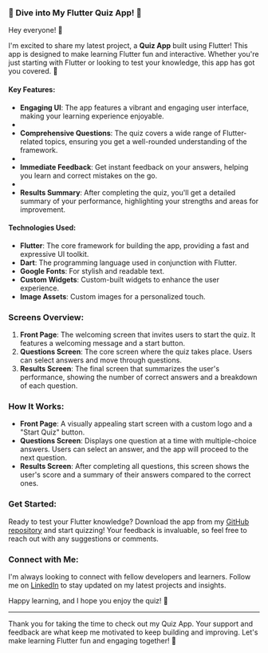 ### 📱 Dive into My Flutter Quiz App! 🚀

Hey everyone! 🌟

I'm excited to share my latest project, a **Quiz App** built using Flutter! This app is designed to make learning Flutter fun and interactive. Whether you're just starting with Flutter or looking to test your knowledge, this app has got you covered. 🎉

#### Key Features:

- **Engaging UI**: The app features a vibrant and engaging user interface, making your learning experience enjoyable.
- 
- **Comprehensive Questions**: The quiz covers a wide range of Flutter-related topics, ensuring you get a well-rounded understanding of the framework.
- 
- **Immediate Feedback**: Get instant feedback on your answers, helping you learn and correct mistakes on the go.
- 
- **Results Summary**: After completing the quiz, you'll get a detailed summary of your performance, highlighting your strengths and areas for improvement.

#### Technologies Used:

- **Flutter**: The core framework for building the app, providing a fast and expressive UI toolkit.
- **Dart**: The programming language used in conjunction with Flutter.
- **Google Fonts**: For stylish and readable text.
- **Custom Widgets**: Custom-built widgets to enhance the user experience.
- **Image Assets**: Custom images for a personalized touch.

### Screens Overview:
1. **Front Page**: The welcoming screen that invites users to start the quiz. It features a welcoming message and a start button.
2. **Questions Screen**: The core screen where the quiz takes place. Users can select answers and move through questions.
3. **Results Screen**: The final screen that summarizes the user's performance, showing the number of correct answers and a breakdown of each question.

### How It Works:
- **Front Page**: A visually appealing start screen with a custom logo and a "Start Quiz" button.
- **Questions Screen**: Displays one question at a time with multiple-choice answers. Users can select an answer, and the app will proceed to the next question.
- **Results Screen**: After completing all questions, this screen shows the user's score and a summary of their answers compared to the correct ones.

### Get Started:

Ready to test your Flutter knowledge? Download the app from my [GitHub repository](https://github.com/prakhar411) and start quizzing! Your feedback is invaluable, so feel free to reach out with any suggestions or comments.

### Connect with Me:
I'm always looking to connect with fellow developers and learners. Follow me on [LinkedIn](https://www.linkedin.com/in/prakhar-151996292/) to stay updated on my latest projects and insights.

Happy learning, and I hope you enjoy the quiz! 🚀

---
Thank you for taking the time to check out my Quiz App. Your support and feedback are what keep me motivated to keep building and improving. Let's make learning Flutter fun and engaging together! 🌟
